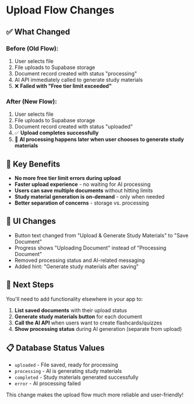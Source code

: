 # Upload Flow Changes

## ✅ **What Changed**

### **Before (Old Flow):**
1. User selects file
2. File uploads to Supabase storage
3. Document record created with status "processing"
4. AI API immediately called to generate study materials
5. ❌ **Failed with "Free tier limit exceeded"**

### **After (New Flow):**
1. User selects file  
2. File uploads to Supabase storage
3. Document record created with status "uploaded"
4. ✅ **Upload completes successfully**
5. 🎯 **AI processing happens later when user chooses to generate study materials**

## 🔧 **Key Benefits**

- **No more free tier limit errors during upload**
- **Faster upload experience** - no waiting for AI processing
- **Users can save multiple documents** without hitting limits
- **Study material generation is on-demand** - only when needed
- **Better separation of concerns** - storage vs. processing

## 📱 **UI Changes**

- Button text changed from "Upload & Generate Study Materials" to "Save Document"
- Progress shows "Uploading Document" instead of "Processing Document"
- Removed processing status and AI-related messaging
- Added hint: "Generate study materials after saving"

## 🔄 **Next Steps**

You'll need to add functionality elsewhere in your app to:

1. **List saved documents** with their upload status
2. **Generate study materials button** for each document
3. **Call the AI API** when users want to create flashcards/quizzes
4. **Show processing status** during AI generation (separate from upload)

## 📋 **Database Status Values**

- `uploaded` - File saved, ready for processing
- `processing` - AI is generating study materials  
- `completed` - Study materials generated successfully
- `error` - AI processing failed

This change makes the upload flow much more reliable and user-friendly! 